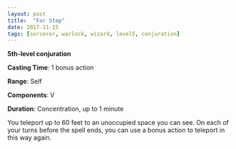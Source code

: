 ```yaml
---
layout: post
title:  "Far Step"
date: 2017-11-15
tags: [sorcerer, warlock, wizard, level5, conjuration]
---
```


**5th-level conjuration**

**Casting Time**: 1 bonus action

**Range**: Self

**Components**: V

**Duration**: Concentration, up to 1 minute

You teleport up to 60 feet to an unoccupied space you can see. On each of your turns before the spell ends, you can use a bonus action to teleport in this way again.
